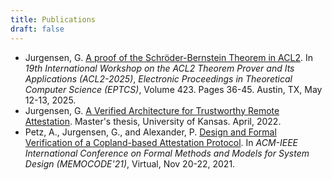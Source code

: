 ```yaml
---
title: Publications
draft: false
---
```


- Jurgensen, G. [A proof of the Schröder-Bernstein Theorem in ACL2](/papers/schroeder-bernstein.pdf). In *19th International Workshop on the ACL2 Theorem Prover and Its Applications (ACL2-2025)*, *Electronic Proceedings in Theoretical Computer Science (EPTCS)*, Volume 423. Pages 36-45. Austin, TX, May 12-13, 2025.
- Jurgensen, G. [A Verified Architecture for Trustworthy Remote Attestation](/papers/thesis.pdf). Master's thesis, University of Kansas. April, 2022.
- Petz, A., Jurgensen, G., and Alexander, P. [Design and Formal Verification of a Copland-based Attestation Protocol](/papers/memocode21.pdf). In *ACM-IEEE International Conference on Formal Methods and Models for System Design (MEMOCODE'21)*, Virtual, Nov 20-22, 2021.
